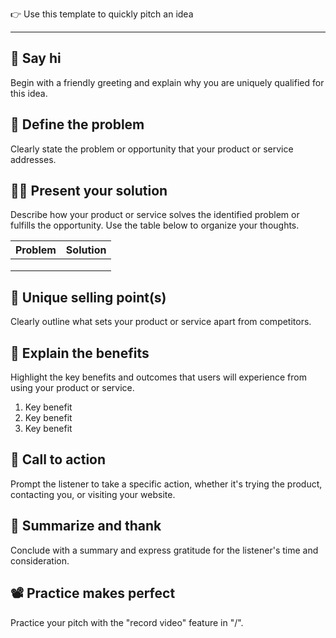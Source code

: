 👉️ Use this template to quickly pitch an idea

---

## 👋 Say hi

Begin with a friendly greeting and explain why you are uniquely qualified for this idea.

  

## 🤔 Define the problem

Clearly state the problem or opportunity that your product or service addresses.

  

## 🧑‍🏫 Present your solution

Describe how your product or service solves the identified problem or fulfills the opportunity. Use the table below to organize your thoughts.

|Problem|Solution|
|---|---|
|||
|||
|||

  

## 🏅 Unique selling point(s)

Clearly outline what sets your product or service apart from competitors.

  

## 🎉 Explain the benefits

Highlight the key benefits and outcomes that users will experience from using your product or service.

1. Key benefit
2. Key benefit
3. Key benefit

  

## 📢 Call to action

Prompt the listener to take a specific action, whether it's trying the product, contacting you, or visiting your website.

  

## 🌟 Summarize and thank

Conclude with a summary and express gratitude for the listener's time and consideration.

  

## 📽️ Practice makes perfect

Practice your pitch with the "record video" feature in "/".